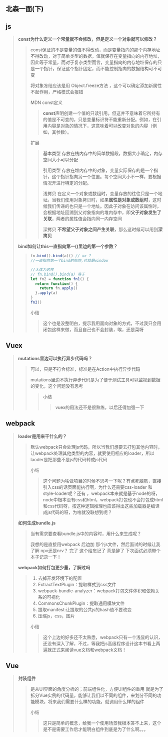 ## 北森一面(下)

## js

> **const为什么定义一个常量就不会修改，但是定义一个对象就可以修改？**
>
> > const保证的不是变量的值不得改动，而是变量指向的那个内存地址不得改动，对于简单类型的数据，值就保存在变量指向的内存地址，因此等于常量，而对于复杂类型而言，变量指向的内存地址保存的只是一个指针，保证这个指针固定，而不能控制指向的数据结构可不可变
> >
> > 将对象冻结应该是用 Object.freeze方法 ，这个可以确定添加新属性不起作用，严格模式会报错
> >
> > MDN const定义
> >
> > > **const**声明创建一个值的只读引用。但这并不意味着它所持有的值是不可变的，只是变量标识符不能重新分配。例如，在引用内容是对象的情况下，这意味着可以改变对象的内容（例如，其参数）。
> >
> > 扩展
> >
> > > 基本类型       存放在栈内存中的简单数据段，数据大小确定，内存空间大小可以分配
> > >
> > > 引用类型       存放在堆内存中的对象，变量实际保存的是一个指针，这个指针指向另一个位置。每个空间大小不一样，要根据情况开进行特定的分配。
> > >
> > > 浅拷贝          在定义一个对象或数组时，变量存放的往往只是一个地址。当我们使用对象拷贝时，如果**属性是对象或数组时**，这时候我们传递的也只是一个地址。因此子对象在访问该属性时，会根据地址回溯到父对象指向的堆内存中，即**父子对象发生了关联**，两者的属性值会指向同一内存空间
> > >
> > > 深拷贝         **不希望父子对象之间产生关联**，那么这时候可以用到**深拷贝** 
>
> **bind如何让this一直指向第一()里边的第一个参数？**
>
> > ```js
> > fn.bind().bind(a)() // => ?
> > //一直指向第一个bind的指向,也就是window
> > 
> > //大体为这样
> > // fn.bind().bind(a) 等于
> > let fn2 = function fn1() {
> >   return function() {
> >     return fn.apply()
> >   }.apply(a)
> > }
> > fn2()
> > ```
> >
> > 小结
> >
> > > 这个也是没整明白，提示我用面向对象的方式，不过我只会用闭包这样来做，而且自己也不会封装，唉，还是菜呀

## Vuex

> **mutations里边可以执行异步代码吗？**
>
> > 可以，只是不符合标准，标准是在Action中执行异步代码
> >
> > mutations里边不执行异步代码是为了便于测试工具可以监视到数据的变化，这个问题没有思考
> >
> > > 小结
> > >
> > > > vuex的用法还不是很熟练，以后还得加强一下
> > >
> > > 

## webpack

> **loader是用来干什么的？**
>
> > 默认webpack只会处理js代码，所以当我们想要去打包其他内容时，让webpack处理其他类型的内容，就要使用相应的loader，所以laoder是把那些不是js的代码转成js代码
> >
> > 小结
> >
> > > 这个问题为啥做项目的时候不思考一下呢？有点死脑筋，直接引入css的话页面能执行啊，为什么还需要css-loader 和  style-loader呢？还有 ，webpack本来就是基于node的呀，node中根本没有css和html，webpack打包也不会打包成html和css代码呀，按这种逻辑推理也应该得出这些加载器是编译成js代码的呀，为啥就没联想到呢？
>
> **如何生成bundle.js**
>
> > 当有需求要查看bundle.js中的内容时，用什么来生成呢？
> >
> > 我想的是直接用webpack 后边加 那个js文件，然后面试的时候让我了解 npv还是nrv？   完了  这个给忘记了  真是醉了 下次面试必须带个本子记录一下！
>
> **webpack如何打包更少量，了解过吗**
>
> > 1. 去掉开发环境下的配置
> > 2. ExtractTextPlugin：提取样式到css文件
> > 3. webpack-bundle-analyzer：webpack打包文件体积和依赖关系的可视化
> > 4. CommonsChunkPlugin：提取通用模块文件
> > 5. 提取manifest:让提取的公共js的hash值不要改变
> > 6. 压缩js，css，图片
> >
> > 小结
> >
> > > 这个上边的好多还不太熟悉，webpack只有一个浅显的认识，还没有深入了解，不过，等我把js高级程序设计这本书看上两遍就正式来阅读vue文档和webpack文档！

## Vue

> **封装组件**
>
> > 是从UI界面的角度分析的；前端组件化，方便UI组件的重用
> > 就是为了拆分Vue实例的代码量，能够让我们以不同的组件，来划分不同的功能模块，将来我们需要什么样的功能，就调用什么样的组件
> >
> > 小结
> >
> > > 这只是简单的概念，给我一个使用场景我根本答不上来，这个是不是需要工作后才能明白组件到底是为了什么啊。。。